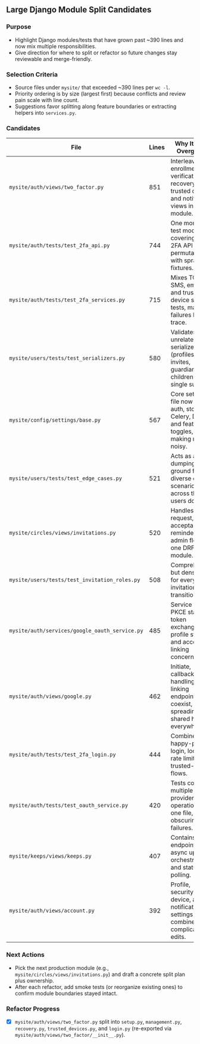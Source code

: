 ## Large Django Module Split Candidates

### Purpose
- Highlight Django modules/tests that have grown past ~390 lines and now mix multiple responsibilities.
- Give direction for where to split or refactor so future changes stay reviewable and merge-friendly.

### Selection Criteria
- Source files under `mysite/` that exceeded ~390 lines per `wc -l`.
- Priority ordering is by size (largest first) because conflicts and review pain scale with line count.
- Suggestions favor splitting along feature boundaries or extracting helpers into `services.py`.

### Candidates

| File | Lines | Why It Feels Overgrown | Suggested Refactor |
| --- | --- | --- | --- |
| `mysite/auth/views/two_factor.py` | 851 | Interleaves enrollment, verification, recovery, trusted device, and notification views in one module. | Completed: split into `setup.py`, `management.py`, `recovery.py`, `trusted_devices.py`, and `login.py` (all re-exported from `views/two_factor/__init__.py`). |
| `mysite/auth/tests/test_2fa_api.py` | 744 | One monolithic test module covering every 2FA API permutation with sprawling fixtures. | Create separate test files for enrollment, verification, recovery codes, and trusted devices to keep fixture scope tight. |
| `mysite/auth/tests/test_2fa_services.py` | 715 | Mixes TOTPs, SMS, email, and trusted-device service tests, making failures hard to trace. | Break into dedicated modules per service (`test_totp_service.py`, `test_sms_service.py`, etc.) and share fixtures via `conftest.py`. |
| `mysite/users/tests/test_serializers.py` | 580 | Validates many unrelated serializers (profiles, invites, guardians, children) in a single suite. | Group tests by serializer family (e.g., `test_profile_serializers.py`) so contributors can focus on the relevant domain. |
| `mysite/config/settings/base.py` | 567 | Core settings file now mixes auth, storage, Celery, DRF, and feature toggles, making merges noisy. | Extract thematic settings modules (`settings/auth.py`, `settings/storage.py`, `settings/celery.py`) and import them inside `base.py`. |
| `mysite/users/tests/test_edge_cases.py` | 521 | Acts as a dumping ground for diverse edge scenarios across the users domain. | Relocate cases into the closest feature test module and reserve this file for truly cross-cutting safeguards. |
| `mysite/circles/views/invitations.py` | 520 | Handles request, acceptance, reminders, and admin flows in one DRF view module. | Introduce viewsets per action (`request`, `accept`, `admin`) or split by user role while moving shared logic into `services/invitations.py`. |
| `mysite/users/tests/test_invitation_roles.py` | 508 | Comprehensive but dense tests for every invitation role transition. | Divide by role type or state machine phase, and keep reusable scenario builders in fixtures. |
| `mysite/auth/services/google_oauth_service.py` | 485 | Service mixes PKCE state, token exchange, profile sync, and account linking concerns. | Extract sub-services for state storage, Google API interaction, and linking/unlinking to contain complexity. |
| `mysite/auth/views/google.py` | 462 | Initiate, callback, error handling, and linking endpoints coexist, spreading shared helpers everywhere. | Move initiate/callback/link/unlink views into dedicated modules and reuse a `google_oauth/helpers.py`. |
| `mysite/auth/tests/test_2fa_login.py` | 444 | Combines happy-path login, lockouts, rate limits, and trusted-device flows. | Split into login success vs. lockout/rate-limit vs. trusted-device modules so regressions point to the right area. |
| `mysite/auth/tests/test_oauth_service.py` | 420 | Tests cover multiple providers and operations in one file, obscuring failures. | Separate per provider (Google, magic link) or per operation (initiate/callback/link) and dedupe fixtures. |
| `mysite/keeps/views/keeps.py` | 407 | Contains CRUD endpoints plus async upload orchestration and status polling. | Promote uploads/status endpoints into `views/uploads.py` and keep core CRUD logic in `views/keeps.py` or DRF viewsets. |
| `mysite/auth/views/account.py` | 392 | Profile, security, device, and notification settings are combined, complicating edits. | Break into `profile.py`, `security.py`, and `devices.py` modules while consolidating shared serializers/services. |

### Next Actions
- Pick the next production module (e.g., `mysite/circles/views/invitations.py`) and draft a concrete split plan plus ownership.
- After each refactor, add smoke tests (or reorganize existing ones) to confirm module boundaries stayed intact.

### Refactor Progress
- [x] `mysite/auth/views/two_factor.py` split into `setup.py`, `management.py`, `recovery.py`, `trusted_devices.py`, and `login.py` (re-exported via `mysite/auth/views/two_factor/__init__.py`).
